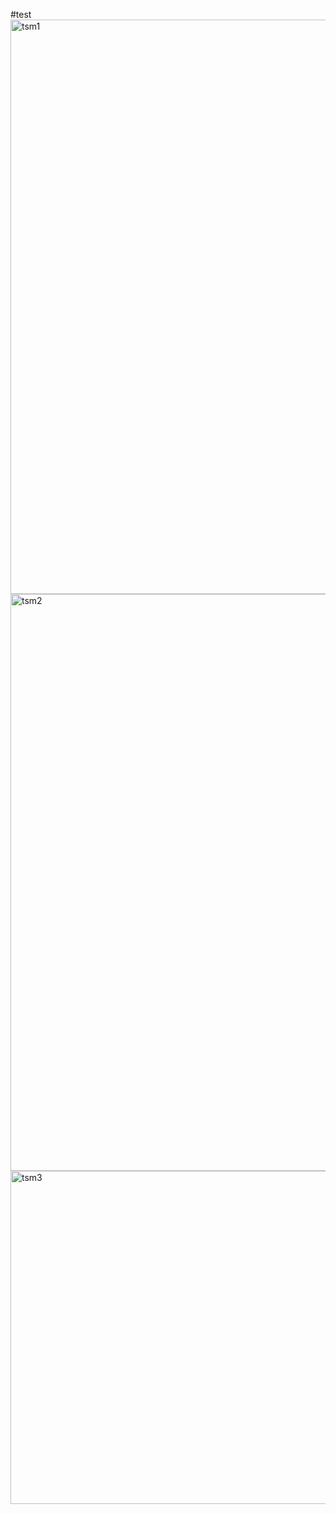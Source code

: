 #test
<img width="919" alt="tsm1" src="https://github.com/Mayank2508/TaskManagerApp/assets/92380236/05dfc91d-1e00-4f83-a920-c6aff99ede1c">
<img width="923" alt="tsm2" src="https://github.com/Mayank2508/TaskManagerApp/assets/92380236/a30b842a-8a9d-476b-abe7-07ba757d1349">
<img width="533" alt="tsm3" src="https://github.com/Mayank2508/TaskManagerApp/assets/92380236/82570cb9-2bde-4256-93fc-9d9c8c0293cf">
